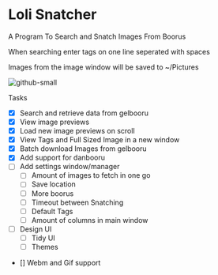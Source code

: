 # Loli Snatcher
A Program To Search  and Snatch Images From Boorus

When searching enter tags on one line seperated with spaces

Images from the image window will be saved to ~/Pictures 

![github-small](https://i.imgur.com/s0gX1N0.png)

Tasks
- [x] Search and retrieve data from gelbooru
- [x] View image previews
- [x] Load new image previews on scroll
- [x] View Tags and Full Sized Image in a new window
- [x] Batch download Images from gelbooru
- [x] Add support for danbooru
- [ ] Add settings window/manager
    - [ ] Amount of images to fetch in one go
    - [ ] Save location
    - [ ] More boorus
    - [ ] Timeout between Snatching
    - [ ] Default Tags
    - [ ] Amount of columns in main window
- [ ] Design UI
    - [ ] Tidy UI
    - [ ] Themes
- [] Webm and Gif support

